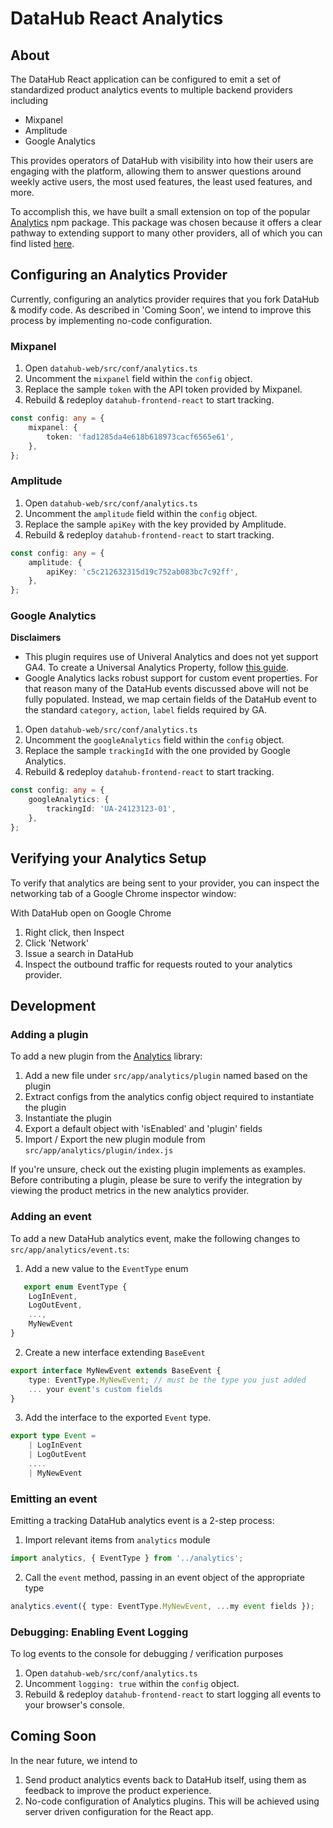 # DataHub React Analytics

## About

The DataHub React application can be configured to emit a set of standardized product analytics events to multiple backend providers including

-   Mixpanel
-   Amplitude
-   Google Analytics

This provides operators of DataHub with visibility into how their users are engaging with the platform, allowing them to answer questions around weekly active users, the most used features, the least used features, and more.

To accomplish this, we have built a small extension on top of the popular [Analytics](https://www.npmjs.com/package/analytics) npm package. This package was chosen because it offers a clear pathway to extending support to many other providers, all of which you can find listed [here](https://github.com/DavidWells/analytics#analytic-plugins).

## Configuring an Analytics Provider

Currently, configuring an analytics provider requires that you fork DataHub & modify code. As described in 'Coming Soon', we intend to improve this process by implementing no-code configuration.

### Mixpanel

1. Open `datahub-web/src/conf/analytics.ts`
2. Uncomment the `mixpanel` field within the `config` object.
3. Replace the sample `token` with the API token provided by Mixpanel.
4. Rebuild & redeploy `datahub-frontend-react` to start tracking.

```typescript
const config: any = {
    mixpanel: {
        token: 'fad1285da4e618b618973cacf6565e61',
    },
};
```

### Amplitude

1. Open `datahub-web/src/conf/analytics.ts`
2. Uncomment the `amplitude` field within the `config` object.
3. Replace the sample `apiKey` with the key provided by Amplitude.
4. Rebuild & redeploy `datahub-frontend-react` to start tracking.

```typescript
const config: any = {
    amplitude: {
        apiKey: 'c5c212632315d19c752ab083bc7c92ff',
    },
};
```

### Google Analytics

**Disclaimers**

-   This plugin requires use of Univeral Analytics and does not yet support GA4. To create a Universal Analytics Property, follow [this guide](https://www.analyticsmania.com/other-posts/how-to-create-a-universal-analytics-property/).
-   Google Analytics lacks robust support for custom event properties. For that reason many of the DataHub events discussed above will not be fully populated. Instead, we map certain fields of the DataHub event to the standard `category`, `action`, `label` fields required by GA.

1. Open `datahub-web/src/conf/analytics.ts`
2. Uncomment the `googleAnalytics` field within the `config` object.
3. Replace the sample `trackingId` with the one provided by Google Analytics.
4. Rebuild & redeploy `datahub-frontend-react` to start tracking.

```typescript
const config: any = {
    googleAnalytics: {
        trackingId: 'UA-24123123-01',
    },
};
```

## Verifying your Analytics Setup

To verify that analytics are being sent to your provider, you can inspect the networking tab of a Google Chrome inspector window:

With DataHub open on Google Chrome

1. Right click, then Inspect
2. Click 'Network'
3. Issue a search in DataHub
4. Inspect the outbound traffic for requests routed to your analytics provider.

## Development

### Adding a plugin

To add a new plugin from the [Analytics](https://www.npmjs.com/package/analytics) library:

1. Add a new file under `src/app/analytics/plugin` named based on the plugin
2. Extract configs from the analytics config object required to instantiate the plugin
3. Instantiate the plugin
4. Export a default object with 'isEnabled' and 'plugin' fields
5. Import / Export the new plugin module from `src/app/analytics/plugin/index.js`

If you're unsure, check out the existing plugin implements as examples. Before contributing a plugin, please be sure to verify the integration by viewing the product metrics in the new analytics provider.

### Adding an event

To add a new DataHub analytics event, make the following changes to `src/app/analytics/event.ts`:

1. Add a new value to the `EventType` enum

```typescript
   export enum EventType {
    LogInEvent,
    LogOutEvent,
    ...,
    MyNewEvent
}
```

2. Create a new interface extending `BaseEvent`

```typescript
export interface MyNewEvent extends BaseEvent {
    type: EventType.MyNewEvent; // must be the type you just added
    ... your event's custom fields
}
```

3. Add the interface to the exported `Event` type.

```typescript
export type Event =
    | LogInEvent
    | LogOutEvent
    ....
    | MyNewEvent
```

### Emitting an event

Emitting a tracking DataHub analytics event is a 2-step process:

1. Import relevant items from `analytics` module

```typescript
import analytics, { EventType } from '../analytics';
```

2. Call the `event` method, passing in an event object of the appropriate type

```typescript
analytics.event({ type: EventType.MyNewEvent, ...my event fields });
```

### Debugging: Enabling Event Logging

To log events to the console for debugging / verification purposes

1. Open `datahub-web/src/conf/analytics.ts`
2. Uncomment `logging: true` within the `config` object.
3. Rebuild & redeploy `datahub-frontend-react` to start logging all events to your browser's console.

## Coming Soon

In the near future, we intend to

1. Send product analytics events back to DataHub itself, using them as feedback to improve the product experience.
2. No-code configuration of Analytics plugins. This will be achieved using server driven configuration for the React app.
